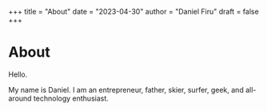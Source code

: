 +++
title = "About"
date = "2023-04-30"
author = "Daniel Firu"
draft =  false
+++

# About

Hello.

My name is Daniel. I am an entrepreneur, father, skier, surfer, geek, and all-around technology enthusiast. 

